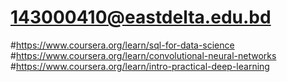 # 143000410@eastdelta.edu.bd

#https://www.coursera.org/learn/sql-for-data-science
#https://www.coursera.org/learn/convolutional-neural-networks
#https://www.coursera.org/learn/intro-practical-deep-learning
